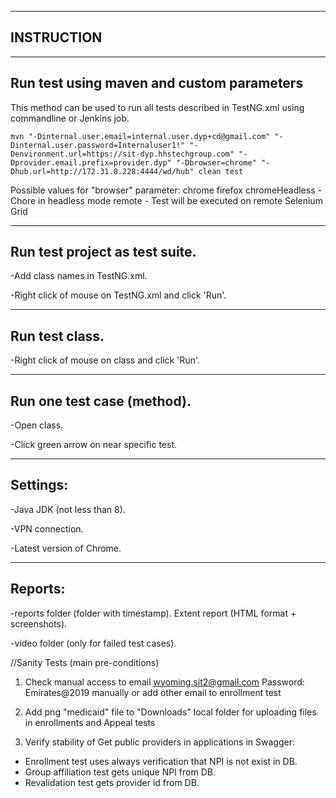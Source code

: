 ----------------------
INSTRUCTION
----------------------

----------------------
Run test using maven and custom parameters
----------------------

This method can be used to run all tests described in TestNG.xml using commandline or Jenkins job.

```
mvn "-Dinternal.user.email=internal.user.dyp+cd@gmail.com" "-Dinternal.user.password=Internaluser1!" "-Denvironment.url=https://sit-dyp.hhstechgroup.com" "-Dprovider.email.prefix=provider.dyp" "-Dbrowser=chrome" "-Dhub.url=http://172.31.8.228:4444/wd/hub" clean test
```

Possible values for "browser" parameter:
chrome firefox chromeHeadless - Chore in headless mode remote - Test will be executed on remote Selenium Grid

----------------------
Run test project as test suite.
----------------------

-Add class names in TestNG.xml.

-Right click of mouse on TestNG.xml and click 'Run'.

----------------------
Run test class.
----------------------

-Right click of mouse on class and click 'Run'.

----------------------
Run one test case (method).
----------------------

-Open class.

-Click green arrow on near specific test.

----------------------
Settings:
----------------------
-Java JDK (not less than 8).

-VPN connection.

-Latest version of Chrome.

----------------------
Reports:
----------------------
-reports folder (folder with timestamp). Extent report (HTML format + screenshots).

-video folder (only for failed test cases).

//Sanity Tests (main pre-conditions)

1) Check manual access to email wyoming.sit2@gmail.com Password: Emirates@2019 manually or add other email to enrollment
   test

2) Add png "medicaid" file to "Downloads" local folder for uploading files in enrollments and Appeal tests

3) Verify stability of Get public providers in applications in Swagger:

- Enrollment test uses always verification that NPI is not exist in DB.
- Group affiliation test gets unique NPI from DB.
- Revalidation test gets provider id from DB.

